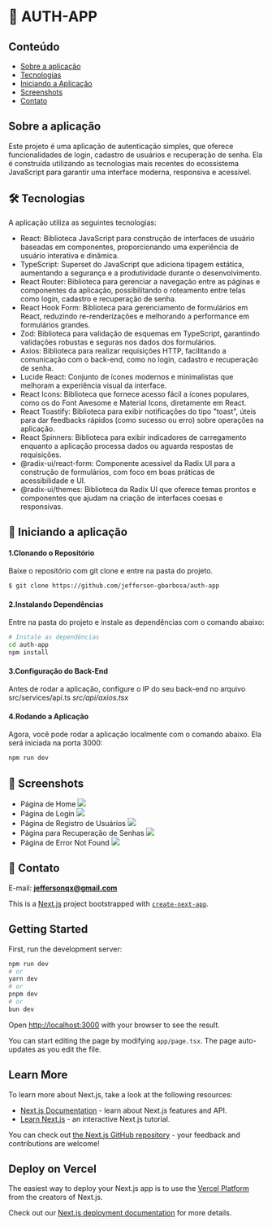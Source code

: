 #  🔐 AUTH-APP

## Conteúdo
* [Sobre a aplicação](#sobre-a-aplicação)
* [Tecnologias](#hammer_and_wrench-tecnologias)
* [Iniciando a Aplicação](#car-Iniciando-a-aplicação)
* [Screenshots](#camera_flash-screenshots)
* [Contato](#email-contato)

## Sobre a aplicação
Este projeto é uma aplicação de autenticação simples, que oferece funcionalidades de login, cadastro de usuários e recuperação de senha. Ela é construída utilizando as tecnologias mais recentes do ecossistema JavaScript para garantir uma interface moderna, responsiva e acessível.
 
## :hammer_and_wrench: Tecnologias
A aplicação utiliza as seguintes tecnologias:
* React: Biblioteca JavaScript para construção de interfaces de usuário baseadas em componentes, proporcionando uma experiência de usuário interativa e dinâmica.
* TypeScript: Superset do JavaScript que adiciona tipagem estática, aumentando a segurança e a produtividade durante o desenvolvimento.
* React Router: Biblioteca para gerenciar a navegação entre as páginas e componentes da aplicação, possibilitando o roteamento entre telas como login, cadastro e recuperação de senha.
* React Hook Form: Biblioteca para gerenciamento de formulários em React, reduzindo re-renderizações e melhorando a performance em formulários grandes.
* Zod: Biblioteca para validação de esquemas em TypeScript, garantindo validações robustas e seguras nos dados dos formulários.
* Axios: Biblioteca para realizar requisições HTTP, facilitando a comunicação com o back-end, como no login, cadastro e recuperação de senha.
* Lucide React: Conjunto de ícones modernos e minimalistas que melhoram a experiência visual da interface.
* React Icons: Biblioteca que fornece acesso fácil a ícones populares, como os do Font Awesome e Material Icons, diretamente em React.
* React Toastify: Biblioteca para exibir notificações do tipo "toast", úteis para dar feedbacks rápidos (como sucesso ou erro) sobre operações na aplicação.
* React Spinners: Biblioteca para exibir indicadores de carregamento enquanto a aplicação processa dados ou aguarda respostas de requisições.
* @radix-ui/react-form: Componente acessível da Radix UI para a construção de formulários, com foco em boas práticas de acessibilidade e UI.
* @radix-ui/themes: Biblioteca da Radix UI que oferece temas prontos e componentes que ajudam na criação de interfaces coesas e responsivas.

## :car: Iniciando a aplicação
#### 1.Clonando o Repositório
Baixe o repositório com git clone e entre na pasta do projeto.
```bash
$ git clone https://github.com/jefferson-gbarbosa/auth-app
```
#### 2.Instalando Dependências
Entre na pasta do projeto e instale as dependências com o comando abaixo:
```bash
# Instale as dependências
cd auth-app
npm install

```
#### 3.Configuração do Back-End 
 Antes de rodar a aplicação, configure o IP do seu back-end no arquivo src/services/api.ts _src/api/axios.tsx_<br/>
#### 4.Rodando a Aplicação
Agora, você pode rodar a aplicação localmente com o comando abaixo. Ela será iniciada na porta 3000:
```bash
npm run dev
```
## :camera_flash: Screenshots
* Página de Home
![](./src/assets/img/Screenshots-01.png)<br/>
* Página de Login
![](./src/assets/img/Screenshots-02.png)<br/>
* Página de Registro de Usuários
![](./src/assets/img/Screenshots-03.png)<br/>
* Página para Recuperação de Senhas
![](./src/assets/img/Screenshots-04.png)
* Página de Error Not Found 
![](./src/assets/img/Screenshots-05.png)
## :email: Contato

E-mail: [**jeffersonqx@gmail.com**](mailto:jeffersonqx@gmail.com)

This is a [Next.js](https://nextjs.org) project bootstrapped with [`create-next-app`](https://nextjs.org/docs/app/api-reference/cli/create-next-app).

## Getting Started

First, run the development server:

```bash
npm run dev
# or
yarn dev
# or
pnpm dev
# or
bun dev
```

Open [http://localhost:3000](http://localhost:3000) with your browser to see the result.

You can start editing the page by modifying `app/page.tsx`. The page auto-updates as you edit the file.

## Learn More

To learn more about Next.js, take a look at the following resources:

- [Next.js Documentation](https://nextjs.org/docs) - learn about Next.js features and API.
- [Learn Next.js](https://nextjs.org/learn) - an interactive Next.js tutorial.

You can check out [the Next.js GitHub repository](https://github.com/vercel/next.js) - your feedback and contributions are welcome!

## Deploy on Vercel

The easiest way to deploy your Next.js app is to use the [Vercel Platform](https://vercel.com/new?utm_medium=default-template&filter=next.js&utm_source=create-next-app&utm_campaign=create-next-app-readme) from the creators of Next.js.

Check out our [Next.js deployment documentation](https://nextjs.org/docs/app/building-your-application/deploying) for more details.
